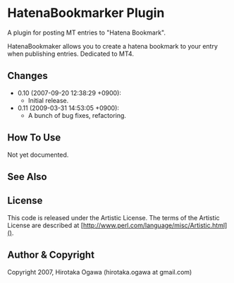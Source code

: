 # HatenaBookmarker Plugin

A plugin for posting MT entries to "Hatena Bookmark".

HatenaBookmaker allows you to create a hatena bookmark to your entry when publishing entries. Dedicated to MT4.

## Changes

 * 0.10 (2007-09-20 12:38:29 +0900):
   * Initial release.
 * 0.11 (2009-03-31 14:53:05 +0900):
   * A bunch of bug fixes, refactoring.

## How To Use

Not yet documented.

## See Also

## License

This code is released under the Artistic License. The terms of the Artistic License are described at [http://www.perl.com/language/misc/Artistic.html]().

## Author & Copyright

Copyright 2007, Hirotaka Ogawa (hirotaka.ogawa at gmail.com)
